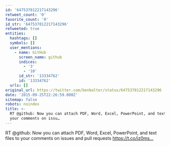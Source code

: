 ```yaml
---
id: '647537812217143296'
retweet_count: '0'
favorite_count: '0'
id_str: '647537812217143296'
retweeted: true
entities:
  hashtags: []
  symbols: []
  user_mentions:
    - name: GitHub
      screen_name: github
      indices:
        - '3'
        - '10'
      id_str: '13334762'
      id: '13334762'
  urls: []
original_url: https://twitter.com/benbalter/status/647537812217143296
date: '2015-09-25T22:26:59.000Z'
sitemap: false
robots: noindex
title: >-
  RT @github: Now you can attach PDF, Word, Excel, PowerPoint, and text files to
  your comments on issu…
---
```


RT @github: Now you can attach PDF, Word, Excel, PowerPoint, and text files to your comments on issues and pull requests https://t.co/jz0ms…